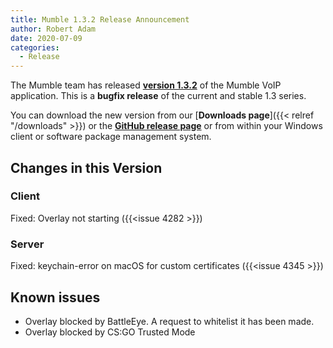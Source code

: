 ```yaml
---
title: Mumble 1.3.2 Release Announcement
author: Robert Adam
date: 2020-07-09
categories:
  - Release
---
```

The Mumble team has released [**version 1.3.2**](https://github.com/mumble-voip/mumble/releases/tag/1.3.2) of the Mumble VoIP application. This is a
**bugfix release** of the current and stable 1.3 series.

You can download the new version from our [**Downloads page**]({{< relref "/downloads" >}}) or the
[**GitHub release page**](https://github.com/mumble-voip/mumble/releases/tag/1.3.2) or from within your Windows client or software package management
system.

<!--more-->

## Changes in this Version

### Client

Fixed: Overlay not starting ({{<issue 4282 >}})

### Server

Fixed: keychain-error on macOS for custom certificates ({{<issue 4345 >}})


## Known issues

- Overlay blocked by BattleEye. A request to whitelist it has been made.
- Overlay blocked by CS:GO Trusted Mode
